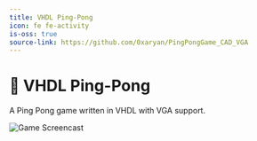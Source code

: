 ```yaml
---
title: VHDL Ping-Pong
icon: fe fe-activity
is-oss: true
source-link: https://github.com/0xaryan/PingPongGame_CAD_VGA
---
```

# 🏓 VHDL Ping-Pong

A Ping Pong game written in VHDL with VGA support.

![Game Screencast](../assets/gifs/VHDL_Game.gif)
